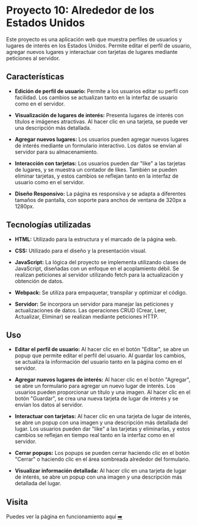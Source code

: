# Proyecto 10: Alrededor de los Estados Unidos

Este proyecto es una aplicación web que muestra perfiles de usuarios y lugares de interés en los Estados Unidos. Permite editar el perfil de usuario, agregar nuevos lugares y interactuar con tarjetas de lugares mediante peticiones al servidor.

## Características

- **Edición de perfil de usuario:** Permite a los usuarios editar su perfil con facilidad. Los cambios se actualizan tanto en la interfaz de usuario como en el servidor.

- **Visualización de lugares de interés:** Presenta lugares de interés con títulos e imágenes atractivas. Al hacer clic en una tarjeta, se puede ver una descripción más detallada.

- **Agregar nuevos lugares:** Los usuarios pueden agregar nuevos lugares de interés mediante un formulario interactivo. Los datos se envían al servidor para su almacenamiento.

- **Interacción con tarjetas:** Los usuarios pueden dar "like" a las tarjetas de lugares, y se muestra un contador de likes. También se pueden eliminar tarjetas, y estos cambios se reflejan tanto en la interfaz de usuario como en el servidor.

- **Diseño Responsivo:** La página es responsiva y se adapta a diferentes tamaños de pantalla, con soporte para anchos de ventana de 320px a 1280px.

## Tecnologías utilizadas

- **HTML:** Utilizado para la estructura y el marcado de la página web.

- **CSS:** Utilizado para el diseño y la presentación visual.

- **JavaScript:** La lógica del proyecto se implementa utilizando clases de JavaScript, diseñadas con un enfoque en el acoplamiento débil. Se realizan peticiones al servidor utilizando fetch para la actualización y obtención de datos.

- **Webpack:** Se utiliza para empaquetar, transpilar y optimizar el código.

- **Servidor:** Se incorpora un servidor para manejar las peticiones y actualizaciones de datos. Las operaciones CRUD (Crear, Leer, Actualizar, Eliminar) se realizan mediante peticiones HTTP.

## Uso

- **Editar el perfil de usuario:** Al hacer clic en el botón "Editar", se abre un popup que permite editar el perfil del usuario. Al guardar los cambios, se actualiza la información del usuario tanto en la página como en el servidor.

- **Agregar nuevos lugares de interés:** Al hacer clic en el botón "Agregar", se abre un formulario para agregar un nuevo lugar de interés. Los usuarios pueden proporcionar un título y una imagen. Al hacer clic en el botón "Guardar", se crea una nueva tarjeta de lugar de interés y se envían los datos al servidor.

- **Interactuar con tarjetas:** Al hacer clic en una tarjeta de lugar de interés, se abre un popup con una imagen y una descripción más detallada del lugar. Los usuarios pueden dar "like" a las tarjetas y eliminarlas, y estos cambios se reflejan en tiempo real tanto en la interfaz como en el servidor.

- **Cerrar popups:** Los popups se pueden cerrar haciendo clic en el botón "Cerrar" o haciendo clic en el área sombreada alrededor del formulario.

- **Visualizar información detallada:** Al hacer clic en una tarjeta de lugar de interés, se abre un popup con una imagen y una descripción más detallada del lugar.

## Visita

Puedes ver la página en funcionamiento aquí  [➡️](https://danva16.github.io/web_project_around/)
